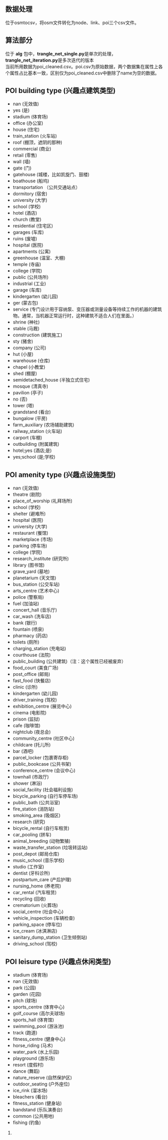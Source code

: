 ## 数据处理
位于osmtocsv，将osm文件转化为node、link、poi三个csv文件。
## 算法部分
位于 **alg** 包中，**trangle_net_single.py**是单次的处理，**trangle_net_iteration.py**是多次迭代的版本  
当前所用数据为poi_cleaned.csv。poi.csv为原始数据，两个数据集在属性上各个属性占比基本一致，区别仅为poi_cleaned.csv中删除了name为空的数据。

## POI building type (兴趣点建筑类型)

- nan (无效值)
- yes (是)
- stadium (体育场)
- office (办公室)
- house (住宅)
- train_station (火车站)
- roof (棚顶，遮阴的那种)
- commercial (商业)
- retail (零售)
- wall (墙)
- gate (门)
- gatehouse (城楼，比如凯旋门、鼓楼)
- boathouse (船坞)
- transportation （公共交通站点）
- dormitory (宿舍)
- university (大学)
- school (学校)
- hotel (酒店)
- church (教堂)
- residential (住宅区)
- garages (车库)
- ruins (废墟)
- hospital (医院)
- apartments (公寓)
- greenhouse (温室、大棚)
- temple (寺庙)
- college (学院)
- public (公共场所)
- industrial (工业)
- garage (车库)
- kindergarten (幼儿园)
- ger (蒙古包)
- service (专门设计用于容纳泵、变压器或测量设备等持续工作的机器的建筑物。通常，当机器正常运行时，这种建筑不适合人们在里面。）
- shrine (神社)
- stable (马厩)
- construction (建筑施工)
- sty (猪舍)
- company (公司)
- hut (小屋)
- warehouse (仓库)
- chapel (小教堂)
- shed (棚屋)
- semidetached_house (半独立式住宅)
- mosque (清真寺)
- pavilion (亭子)
- no (否)
- tower (塔)
- grandstand (看台)
- bungalow (平房)
- farm_auxiliary (农场辅助建筑)
- railway_station (火车站)
- carport (车棚)
- outbuilding (附属建筑)
- hotel;yes (酒店;是)
- yes;school (是;学校)

## POI amenity type (兴趣点设施类型)

- nan (无效值)
- theatre (剧院)
- place_of_worship (礼拜场所)
- school (学校)
- shelter (避难所)
- hospital (医院)
- university (大学)
- restaurant (餐馆)
- marketplace (市场)
- parking (停车场)
- college (学院)
- research_institute (研究所)
- library (图书馆)
- grave_yard (墓地)
- planetarium (天文馆)
- bus_station (公交车站)
- arts_centre (艺术中心)
- police (警察局)
- fuel (加油站)
- concert_hall (音乐厅)
- car_wash (洗车店)
- bank (银行)
- fountain (喷泉)
- pharmacy (药店)
- toilets (厕所)
- charging_station (充电站)
- courthouse (法院)
- public_building (公共建筑)（注：这个属性已经被废弃）
- food_court (美食广场)
- post_office (邮局)
- fast_food (快餐店)
- clinic (诊所)
- kindergarten (幼儿园)
- driver_training (驾校)
- exhibition_centre (展览中心)
- cinema (电影院)
- prison (监狱)
- cafe (咖啡馆)
- nightclub (夜总会)
- community_centre (社区中心)
- childcare (托儿所)
- bar (酒吧)
- parcel_locker (包裹寄存柜)
- public_bookcase (公共书架)
- conference_centre (会议中心)
- townhall (市政厅)
- shower (淋浴)
- social_facility (社会福利设施)
- bicycle_parking (自行车停车场)
- public_bath (公共浴室)
- fire_station (消防站)
- smoking_area (吸烟区)
- research (研究)
- bicycle_rental (自行车租赁)
- car_pooling (拼车)
- animal_breeding (动物繁殖)
- waste_transfer_station (垃圾转运站)
- post_depot (邮局仓库)
- music_school (音乐学校)
- studio (工作室)
- dentist (牙科诊所)
- postpartum_care (产后护理)
- nursing_home (养老院)
- car_rental (汽车租赁)
- recycling (回收)
- crematorium (火葬场)
- social_centre (社会中心)
- vehicle_inspection (车辆检查)
- parking_space (停车位)
- ice_cream (冰淇淋店)
- sanitary_dump_station (卫生倾倒站)
- driving_school (驾校)

## POI leisure type (兴趣点休闲类型)

- stadium (体育场)
- nan (无效值)
- park (公园)
- garden (花园)
- pitch (球场)
- sports_centre (体育中心)
- golf_course (高尔夫球场)
- sports_hall (体育馆)
- swimming_pool (游泳池)
- track (跑道)
- fitness_centre (健身中心)
- horse_riding (马术)
- water_park (水上乐园)
- playground (游乐场)
- resort (度假村)
- dance (舞蹈)
- nature_reserve (自然保护区)
- outdoor_seating (户外座位)
- ice_rink (溜冰场)
- bleachers (看台)
- fitness_station (健身站)
- bandstand (乐队演奏台)
- common (公共用地)
- fishing (钓鱼)

1.  